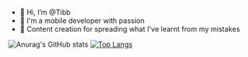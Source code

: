 - 👋 Hi, I’m @Tibb              
- 👀 I'm a mobile developer with passion
- 💞️ Content creation for spreading what I've learnt from my mistakes

![Anurag's GitHub stats](https://github-readme-stats.vercel.app/api?username=thiendangit&show_icons=true&theme=blue-green)
[![Top Langs](https://github-readme-stats.vercel.app/api/top-langs/?username=thiendangit&langs_count=8&layout=compact&hide=html,css,makefile,Less)](https://github.com/anuraghazra/github-readme-stats)
